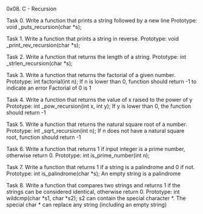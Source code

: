 0x08. C - Recursion

Task 0.
Write a function that prints a string followed by a new line
Prototype: void _puts_recursion(char *s);


Task 1.
Write a function that prints a string in reverse.
Prototype: void _print_rev_recursion(char *s);


Task 2.
Write a function that returns the length of a string.
Prototype: int _strlen_recursion(char *s);


Task 3.
Write a function that returns the factorial of a given number.
Prototype: int factorial(int n);
If n is lower than 0, function should return -1 to indicate an error
Factorial of 0 is 1


Task 4.
Write a function that returns the value of x raised to the power of y
Prototype: int _pow_recursion(int x, int y);
If y is lower than 0, the function should return -1


Task 5.
Write a function that returns the natural square root of a number.
Prototype: int _sqrt_recursion(int n);
If n does not have a natural square root, function should return -1


Task 6.
Write a function that returns 1 if input integer is a prime number,
otherwise return 0.
Prototype: int is_prime_number(int n);


Task 7.
Write a function that returns 1 if a string is a palindrome
and 0 if not.
Prototype: int is_palindrome(char *s);
An empty string is a palindrome


Task 8.
Write a function that compares two strings and returns 1
if the strings can be considered identical, otherwise return 0.
Prototype: int wildcmp(char *s1, char *s2);
s2 can contain the special character *.
The special char * can replace any string (including an empty string)


